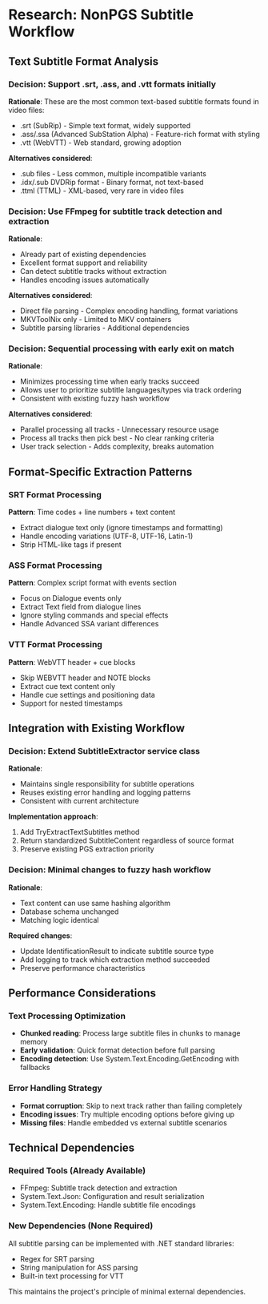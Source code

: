 # Research: NonPGS Subtitle Workflow

## Text Subtitle Format Analysis

### Decision: Support .srt, .ass, and .vtt formats initially

**Rationale**: These are the most common text-based subtitle formats found in video files:

- .srt (SubRip) - Simple text format, widely supported
- .ass/.ssa (Advanced SubStation Alpha) - Feature-rich format with styling
- .vtt (WebVTT) - Web standard, growing adoption

**Alternatives considered**:

- .sub files - Less common, multiple incompatible variants
- .idx/.sub DVDRip format - Binary format, not text-based
- .ttml (TTML) - XML-based, very rare in video files

### Decision: Use FFmpeg for subtitle track detection and extraction

**Rationale**:

- Already part of existing dependencies
- Excellent format support and reliability
- Can detect subtitle tracks without extraction
- Handles encoding issues automatically

**Alternatives considered**:

- Direct file parsing - Complex encoding handling, format variations
- MKVToolNix only - Limited to MKV containers
- Subtitle parsing libraries - Additional dependencies

### Decision: Sequential processing with early exit on match

**Rationale**:

- Minimizes processing time when early tracks succeed
- Allows user to prioritize subtitle languages/types via track ordering
- Consistent with existing fuzzy hash workflow

**Alternatives considered**:

- Parallel processing all tracks - Unnecessary resource usage
- Process all tracks then pick best - No clear ranking criteria
- User track selection - Adds complexity, breaks automation

## Format-Specific Extraction Patterns

### SRT Format Processing

**Pattern**: Time codes + line numbers + text content

- Extract dialogue text only (ignore timestamps and formatting)
- Handle encoding variations (UTF-8, UTF-16, Latin-1)
- Strip HTML-like tags if present

### ASS Format Processing  

**Pattern**: Complex script format with events section

- Focus on Dialogue events only
- Extract Text field from dialogue lines
- Ignore styling commands and special effects
- Handle Advanced SSA variant differences

### VTT Format Processing

**Pattern**: WebVTT header + cue blocks

- Skip WEBVTT header and NOTE blocks
- Extract cue text content only
- Handle cue settings and positioning data
- Support for nested timestamps

## Integration with Existing Workflow

### Decision: Extend SubtitleExtractor service class

**Rationale**:

- Maintains single responsibility for subtitle operations
- Reuses existing error handling and logging patterns
- Consistent with current architecture

**Implementation approach**:

1. Add TryExtractTextSubtitles method
2. Return standardized SubtitleContent regardless of source format
3. Preserve existing PGS extraction priority

### Decision: Minimal changes to fuzzy hash workflow

**Rationale**:

- Text content can use same hashing algorithm
- Database schema unchanged
- Matching logic identical

**Required changes**:

- Update IdentificationResult to indicate subtitle source type
- Add logging to track which extraction method succeeded
- Preserve performance characteristics

## Performance Considerations

### Text Processing Optimization

- **Chunked reading**: Process large subtitle files in chunks to manage memory
- **Early validation**: Quick format detection before full parsing
- **Encoding detection**: Use System.Text.Encoding.GetEncoding with fallbacks

### Error Handling Strategy

- **Format corruption**: Skip to next track rather than failing completely
- **Encoding issues**: Try multiple encoding options before giving up
- **Missing files**: Handle embedded vs external subtitle scenarios

## Technical Dependencies

### Required Tools (Already Available)

- FFmpeg: Subtitle track detection and extraction
- System.Text.Json: Configuration and result serialization
- System.Text.Encoding: Handle subtitle file encodings

### New Dependencies (None Required)

All subtitle parsing can be implemented with .NET standard libraries:

- Regex for SRT parsing
- String manipulation for ASS parsing  
- Built-in text processing for VTT

This maintains the project's principle of minimal external dependencies.
